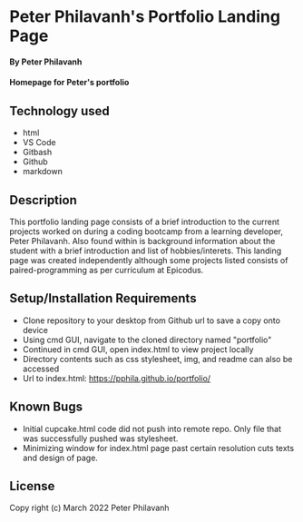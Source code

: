 # Peter Philavanh's Portfolio Landing Page
#### By Peter Philavanh


#### Homepage for Peter's portfolio

## Technology used
* html
* VS Code
* Gitbash
* Github
* markdown

## Description
This portfolio landing page consists of a brief introduction to the current projects worked on during a coding bootcamp from a learning developer, Peter Philavanh. Also found within is background information about the student with a brief introduction and list of hobbies/interets. This landing page was created independently although some projects listed consists of paired-programming as per curriculum at Epicodus.

## Setup/Installation Requirements
* Clone repository to your desktop from Github url to save a copy onto device
* Using cmd GUI, navigate to the cloned directory named "portfolio"
* Continued in cmd GUI, open index.html to view project locally
* Directory contents such as css stylesheet, img, and readme can also be accessed
* Url to index.html: https://pphila.github.io/portfolio/

## Known Bugs
* Initial cupcake.html code did not push into remote repo. Only file that was successfully pushed was stylesheet.
* Minimizing window for index.html page past certain resolution cuts texts and design of page.

## License
Copy right (c) March 2022 Peter Philavanh
